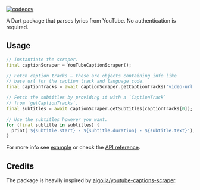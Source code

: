 [![codecov](https://codecov.io/gh/f-person/youtube_caption_scraper/branch/master/graph/badge.svg)](https://codecov.io/gh/f-person/youtube_caption_scraper)

A Dart package that parses lyrics from YouTube. No authentication is required.

## Usage
```dart
// Instantiate the scraper.
final captionScraper = YouTubeCaptionScraper(); 

// Fetch caption tracks – these are objects containing info like
// base url for the caption track and language code.
final captionTracks = await captionScraper.getCaptionTracks('video-url');

// Fetch the subtitles by providing it with a `CaptionTrack`
// from `getCaptionTracks`.
final subtitles = await captionScraper.getSubtitles(captionTracks[0]);

// Use the subtitles however you want.
for (final subtitle in subtitles) {
  print('${subtitle.start} - ${subtitle.duration} - ${subtitle.text}');
}
```

For more info see
[example](https://github.com/f-person/youtube_captions_scraper/blob/master/example/youtube_caption_scraper_example.dart)
or check the
[API reference](https://pub.dev/documentation/youtube_caption_scraper/latest/).

## Credits
The package is heavily inspired by
[algolia/youtube-captions-scraper](https://github.com/algolia/youtube-captions-scraper).

